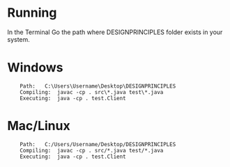 # Running
In the Terminal Go the path where DESIGNPRINCIPLES folder exists in your system.
# Windows
        Path:   C:\Users\Username\Desktop\DESIGNPRINCIPLES
        Compiling:  javac -cp . src\*.java test\*.java
        Executing:  java -cp . test.Client
# Mac/Linux
        Path:   C:/Users/Username/Desktop/DESIGNPRINCIPLES
        Compiling:  javac -cp . src/*.java test/*.java
        Executing:  java -cp . test.Client